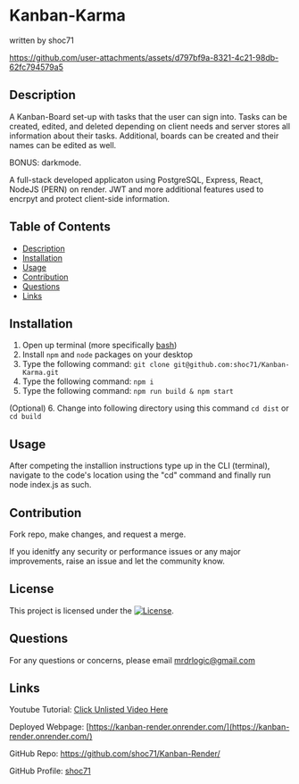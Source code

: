 # Kanban-Karma
written by shoc71


https://github.com/user-attachments/assets/d797bf9a-8321-4c21-98db-62fc794579a5



## Description
A Kanban-Board set-up with tasks that the user can sign into. Tasks can be created, edited, and deleted depending on client needs and server stores all information about their tasks. Additional, boards can be created and their names can be edited as well. 

BONUS: darkmode.

A full-stack developed applicaton using PostgreSQL, Express, React, NodeJS (PERN) on render. JWT and more additional features used to encrpyt and protect client-side information.

## Table of Contents
- [Description](#description)
- [Installation](#installation)
- [Usage](#usage)
- [Contribution](#contribution)
- [Questions](#questions)
- [Links](#links)

## Installation
1. Open up terminal (more specifically [bash](https://www.youtube.com/watch?v=3eu67g3PTdk))
2. Install ```npm``` and ```node``` packages on your desktop
3. Type the following command: ```git clone git@github.com:shoc71/Kanban-Karma.git```
4. Type the following command: ```npm i ``` 
5. Type the following command: ```npm run build & npm start ``` 

(Optional)
6. Change into following directory using this command ```cd dist``` or ```cd build```

## Usage

After competing the installion instructions type up in the CLI (terminal), navigate to the code's location using the "cd" command and finally run node index.js as such.

## Contribution

Fork repo, make changes, and request a merge.

If you idenitfy any security or performance issues or any major improvements, raise an issue and let the community know.

## License
This project is licensed under the [![License](https://opensource.org/licenses/Apache-2.0)](https://opensource.org/licenses/Apache-2.0).

## Questions
For any questions or concerns, please email mrdrlogic@gmail.com

## Links
Youtube Tutorial: [Click Unlisted Video Here](#)

Deployed Webpage: [https://kanban-render.onrender.com/](https://kanban-render.onrender.com/)

GitHub Repo: https://github.com/shoc71/Kanban-Render/

GitHub Profile: [shoc71](https://github.com/shoc71)


